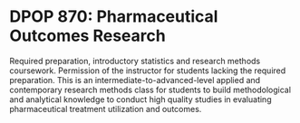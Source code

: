 # DPOP 870: Pharmaceutical Outcomes Research

Required preparation, introductory statistics and research methods coursework. Permission of the instructor for students lacking the required preparation. This is an intermediate-to-advanced-level applied and contemporary research methods class for students to build methodological and analytical knowledge to conduct high quality studies in evaluating pharmaceutical treatment utilization and outcomes.